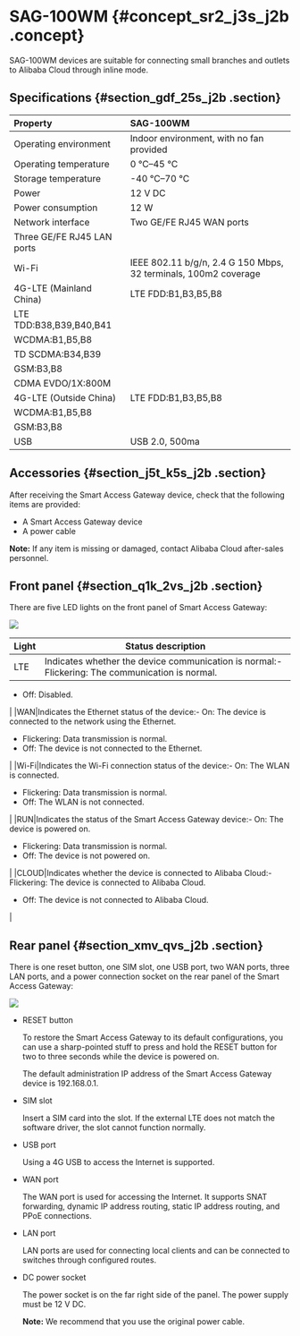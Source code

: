 # SAG-100WM {#concept_sr2_j3s_j2b .concept}

SAG-100WM devices are suitable for connecting small branches and outlets to Alibaba Cloud through inline mode.

## Specifications {#section_gdf_25s_j2b .section}

|Property|SAG-100WM|
|:-------|:--------|
|Operating environment|Indoor environment, with no fan provided|
|Operating temperature|0 ℃–45 ℃|
|Storage temperature|-40 ℃–70 ℃|
|Power|12 V DC|
|Power consumption|12 W|
|Network interface|Two GE/FE RJ45 WAN ports|
|Three GE/FE RJ45 LAN ports|
|Wi-Fi|IEEE 802.11 b/g/n, 2.4 G 150 Mbps, 32 terminals, 100m2 coverage|
|4G-LTE \(Mainland China\)|LTE FDD:B1,B3,B5,B8|
|LTE TDD:B38,B39,B40,B41|
|WCDMA:B1,B5,B8|
|TD SCDMA:B34,B39|
|GSM:B3,B8|
|CDMA EVDO/1X:800M|
|4G-LTE \(Outside China\)|LTE FDD:B1,B3,B5,B8|
|WCDMA:B1,B5,B8|
|GSM:B3,B8|
|USB|USB 2.0, 500ma|

## Accessories {#section_j5t_k5s_j2b .section}

After receiving the Smart Access Gateway device, check that the following items are provided:

-   A Smart Access Gateway device
-   A power cable

**Note:** If any item is missing or damaged, contact Alibaba Cloud after-sales personnel.

## Front panel {#section_q1k_2vs_j2b .section}

There are five LED lights on the front panel of Smart Access Gateway:

![](http://static-aliyun-doc.oss-cn-hangzhou.aliyuncs.com/assets/img/23473/155082495213716_en-US.png)

|Light|Status description|
|-----|------------------|
|LTE|Indicates whether the device communication is normal:-   Flickering: The communication is normal.
-   Off: Disabled.

|
|WAN|Indicates the Ethernet status of the device:-   On: The device is connected to the network using the Ethernet.
-   Flickering: Data transmission is normal.
-   Off: The device is not connected to the Ethernet.

|
|Wi-Fi|Indicates the Wi-Fi connection status of the device:-   On: The WLAN is connected.
-   Flickering: Data transmission is normal.
-   Off: The WLAN is not connected.

|
|RUN|Indicates the status of the Smart Access Gateway device:-   On: The device is powered on.
-   Flickering: Data transmission is normal.
-   Off: The device is not powered on.

|
|CLOUD|Indicates whether the device is connected to Alibaba Cloud:-   Flickering: The device is connected to Alibaba Cloud.
-   Off: The device is not connected to Alibaba Cloud.

|

## Rear panel {#section_xmv_qvs_j2b .section}

There is one reset button, one SIM slot, one USB port, two WAN ports, three LAN ports, and a power connection socket on the rear panel of the Smart Access Gateway:

![](http://static-aliyun-doc.oss-cn-hangzhou.aliyuncs.com/assets/img/23473/155082495213717_en-US.png)

-   RESET button

    To restore the Smart Access Gateway to its default configurations, you can use a sharp-pointed stuff to press and hold the RESET button for two to three seconds while the device is powered on.

    The default administration IP address of the Smart Access Gateway device is 192.168.0.1.

-   SIM slot

    Insert a SIM card into the slot. If the external LTE does not match the software driver, the slot cannot function normally.

-   USB port

    Using a 4G USB to access the Internet is supported.

-   WAN port

    The WAN port is used for accessing the Internet. It supports SNAT forwarding, dynamic IP address routing, static IP address routing, and PPoE connections.

-   LAN port

    LAN ports are used for connecting local clients and can be connected to switches through configured routes.

-   DC power socket

    The power socket is on the far right side of the panel. The power supply must be 12 V DC.

    **Note:** We recommend that you use the original power cable.


